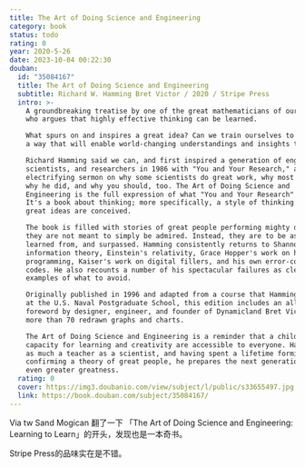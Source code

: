 ```yaml
---
title: The Art of Doing Science and Engineering
category: book
status: todo
rating: 0
year: 2020-5-26
date: 2023-10-04 00:22:30
douban:
  id: "35084167"
  title: The Art of Doing Science and Engineering
  subtitle: Richard W. Hamming Bret Victor / 2020 / Stripe Press
  intro: >-
    A groundbreaking treatise by one of the great mathematicians of our time,
    who argues that highly effective thinking can be learned.

    What spurs on and inspires a great idea? Can we train ourselves to think in
    a way that will enable world-changing understandings and insights to emerge?

    Richard Hamming said we can, and first inspired a generation of engineers,
    scientists, and researchers in 1986 with "You and Your Research," an
    electrifying sermon on why some scientists do great work, why most don't,
    why he did, and why you should, too. The Art of Doing Science and
    Engineering is the full expression of what "You and Your Research" outlined.
    It's a book about thinking; more specifically, a style of thinking by which
    great ideas are conceived.

    The book is filled with stories of great people performing mighty deeds--but
    they are not meant to simply be admired. Instead, they are to be aspired to,
    learned from, and surpassed. Hamming consistently returns to Shannon's
    information theory, Einstein's relativity, Grace Hopper's work on high-level
    programming, Kaiser's work on digital fillers, and his own error-correcting
    codes. He also recounts a number of his spectacular failures as clear
    examples of what to avoid.

    Originally published in 1996 and adapted from a course that Hamming taught
    at the U.S. Naval Postgraduate School, this edition includes an all-new
    foreword by designer, engineer, and founder of Dynamicland Bret Victor, and
    more than 70 redrawn graphs and charts.

    The Art of Doing Science and Engineering is a reminder that a childlike
    capacity for learning and creativity are accessible to everyone. Hamming was
    as much a teacher as a scientist, and having spent a lifetime forming and
    confirming a theory of great people, he prepares the next generation for
    even greater greatness.
  rating: 0
  cover: https://img3.doubanio.com/view/subject/l/public/s33655497.jpg
  link: https://book.douban.com/subject/35084167/
---
```


Via tw Sand Mogican 翻了一下 「The Art of Doing Science and Engineering: Learning to Learn」的开头，发现也是一本奇书。

Stripe Press的品味实在是不错。
